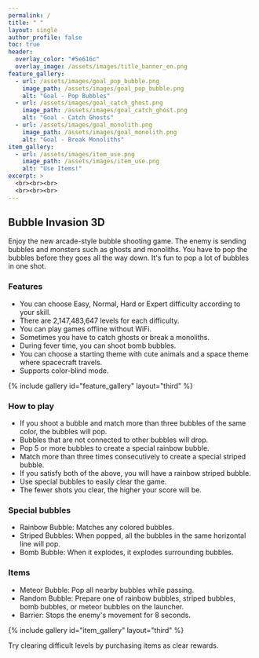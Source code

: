 ```yaml
---
permalink: /
title: " "
layout: single
author_profile: false
toc: true
header:
  overlay_color: "#5e616c"
  overlay_image: /assets/images/title_banner_en.png
feature_gallery:
  - url: /assets/images/goal_pop_bubble.png
    image_path: /assets/images/goal_pop_bubble.png
    alt: "Goal - Pop Bubbles"
  - url: /assets/images/goal_catch_ghost.png
    image_path: /assets/images/goal_catch_ghost.png
    alt: "Goal - Catch Ghosts"
  - url: /assets/images/goal_monolith.png
    image_path: /assets/images/goal_monolith.png
    alt: "Goal - Break Monoliths"
item_gallery:
  - url: /assets/images/item_use.png
    image_path: /assets/images/item_use.png
    alt: "Use Items!"
excerpt: >
  <br><br><br>
  <br><br><br>
---
```


## Bubble Invasion 3D


Enjoy the new arcade-style bubble shooting game.
The enemy is sending bubbles and monsters such as ghosts and monoliths.
You have to pop the bubbles before they goes all the way down.
It's fun to pop a lot of bubbles in one shot.

### Features

- You can choose Easy, Normal, Hard or Expert difficulty according to your skill.
- There are 2,147,483,647 levels for each difficulty.
- You can play games offline without WiFi.
- Sometimes you have to catch ghosts or break a monoliths.
- During fever time, you can shoot bomb bubbles.
- You can choose a starting theme with cute animals and a space theme where spacecraft travels.
- Supports color-blind mode.

{% include gallery id="feature_gallery" layout="third" %}

### How to play

- If you shoot a bubble and match more than three bubbles of the same color, the bubbles will pop.
- Bubbles that are not connected to other bubbles will drop.
- Pop 5 or more bubbles to create a special rainbow bubble.
- Match more than three times consecutively to create a special striped bubble.
- If you satisfy both of the above, you will have a rainbow striped bubble.
- Use special bubbles to easily clear the game.
- The fewer shots you clear, the higher your score will be.

### Special bubbles

- Rainbow Bubble: Matches any colored bubbles.
- Striped Bubbles: When popped, all the bubbles in the same horizontal line will pop.
- Bomb Bubble: When it explodes, it explodes surrounding bubbles.

### Items

- Meteor Bubble: Pop all nearby bubbles while passing.
- Random Bubble: Prepare one of rainbow bubbles, striped bubbles, bomb bubbles, or meteor bubbles on the launcher.
- Barrier: Stops the enemy's movement for 8 seconds.

{% include gallery id="item_gallery" layout="third" %}

Try clearing difficult levels by purchasing items as clear rewards.
